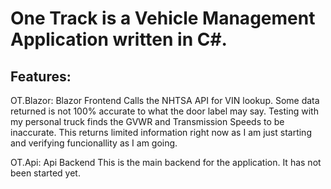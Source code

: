 # One Track is a Vehicle Management Application written in C#.

## Features:

OT.Blazor: Blazor Frontend
  Calls the NHTSA API for VIN lookup.  Some data returned is not 100% accurate to what the door label may say. Testing with my personal truck finds the GVWR and Transmission Speeds to be inaccurate.
  This returns limited information right now as I am just starting and verifying funcionallity as I am going.

OT.Api: Api Backend
  This is the main backend for the application.  It has not been started yet.
